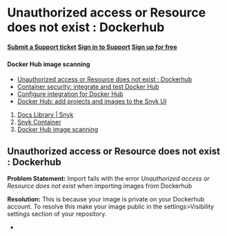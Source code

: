 # Unauthorized access or Resource does not exist : Dockerhub

####  [Submit a Support ticket](https://support.snyk.io/hc/en-us/requests/new) [Sign in to Support](https://support.snyk.io/hc/en-us/signin) [Sign up for free](https://snyk.io/login?cta=sign-up&loc=nav&page=support_docs_page)

###  [ ]() <a id="category-name"></a>

#### Docker Hub image scanning

* [ Unauthorized access or Resource does not exist : Dockerhub](/hc/en-us/articles/360019771598-Unauthorized-access-or-Resource-does-not-exist-Dockerhub)
* [ Container security: integrate and test Docker Hub](/hc/en-us/articles/360003916038-Container-security-integrate-and-test-Docker-Hub)
* [ Configure integration for Docker Hub](/hc/en-us/articles/360003916058-Configure-integration-for-Docker-Hub)
* [ Docker Hub: add projects and images to the Snyk UI](/hc/en-us/articles/360003946977-Docker-Hub-add-projects-and-images-to-the-Snyk-UI)

1.  [Docs Library \| Snyk](/hc/en-us)
2.  [Snyk Container](/hc/en-us/categories/360000583498-Snyk-Container)
3.  [Docker Hub image scanning](/hc/en-us/sections/360001114198-Docker-Hub-image-scanning)

##  Unauthorized access or Resource does not exist : Dockerhub

**Problem Statement:** Import fails with the error _Unauthorized access or Resource does not exist_ when importing images from Dockerhub

**Resolution:** This is because your image is private on your Dockerhub account. To resolve this make your image public in the settings&gt;Visibility settings section of your repository.

* 
